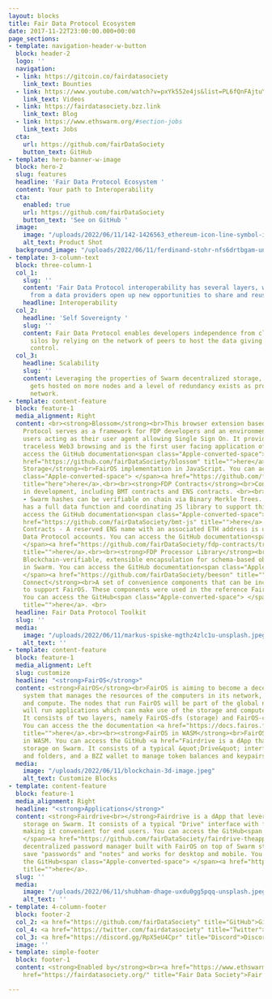 ```yaml
---
layout: blocks
title: Fair Data Protocol Ecosystem
date: 2017-11-22T23:00:00.000+00:00
page_sections:
- template: navigation-header-w-button
  block: header-2
  logo: ''
  navigation:
  - link: https://gitcoin.co/fairdatasociety
    link_text: Bounties
  - link: https://www.youtube.com/watch?v=pxYk552e4js&list=PL6fQnFAjtuY-vzfZgSF5UjP88rM89MV8X
    link_text: Videos
  - link: https://fairdatasociety.bzz.link
    link_text: Blog
  - link: https://www.ethswarm.org/#section-jobs
    link_text: Jobs
  cta:
    url: https://github.com/fairDataSociety
    button_text: GitHub
- template: hero-banner-w-image
  block: hero-2
  slug: features
  headline: 'Fair Data Protocol Ecosystem '
  content: Your path to Interoperability
  cta:
    enabled: true
    url: https://github.com/fairDataSociety
    button_text: 'See on GitHub '
  image:
    image: "/uploads/2022/06/11/142-1426563_ethereum-icon-line-symbol-isolated-vector-stock-vector.png"
    alt_text: Product Shot
  background_image: "/uploads/2022/06/11/ferdinand-stohr-nfs6drtbgam-unsplash.jpeg"
- template: 3-column-text
  block: three-column-1
  col_1:
    slug: ''
    content: 'Fair Data Protocol interoperability has several layers, where independence
      from a data providers open up new opportunities to share and reuse data. '
    headline: Interoperability
  col_2:
    headline: 'Self Sovereignty '
    slug: ''
    content: Fair Data Protocol enables developers independence from clouds and data
      silos by relying on the network of peers to host the data giving end users ultimate
      control.
  col_3:
    headline: Scalability
    slug: ''
    content: Leveraging the properties of Swarm decentralized storage, popular content
      gets hosted on more nodes and a level of redundancy exists as property of the
      network.
- template: content-feature
  block: feature-1
  media_alignment: Right
  content: <br><strong>Blossom</strong><br>This browser extension based on Fair Data
    Protocol serves as a framework for FDP developers and an environment for Web3
    users acting as their user agent allowing Single Sign On. It provides complete
    traceless Web3 browsing and is the first user facing application of FDP. You can
    access the GitHub documentation<span class="Apple-converted-space"> </span><a
    href="https://github.com/fairDataSociety/blossom" title="">here</a>.<br><br><strong>FDP
    Storage</strong><br>FairOS implementation in JavaScript. You can access the GitHub<span
    class="Apple-converted-space"> </span><a href="https://github.com/fairDataSociety/fdp-storage"
    title="here">here</a>.<br><br><strong>FDP Contracts</strong><br>Contracts used
    in development, including BMT contracts and ENS contracts. <br><br>BMT Contracts
    - Swarm hashes can be verifiable on chain via Binary Merkle Trees. Fair Data Protocol
    has a full data function and coordinating JS library to support this. You can
    access the GitHub documentation<span class="Apple-converted-space"> </span><a
    href="https://github.com/fairDataSociety/bmt-js" title="">here</a>.<br><br>ENS
    Contracts - A reserved ENS name with an associated ETH address is used for Fair
    Data Protocol accounts. You can access the GitHub documentation<span class="Apple-converted-space">
    </span><a href="https://github.com/fairDataSociety/fdp-contracts/tree/master/js-library"
    title="">here</a>.<br><br><strong>FDP Processor Library</strong><br>Beeson - A
    Blockchain-verifiable, extensible encapsulation for schema-based object notation
    in Swarm. You can access the GitHub documentation<span class="Apple-converted-space">
    </span><a href="https://github.com/fairDataSociety/beeson" title="">here</a>.<br><br><strong>FairOS
    Connect</strong><br>A set of convenience components that can be included in dApps
    to support FairOS. These components were used in the reference Fairdrive App.
    You can access the GitHub<span class="Apple-converted-space"> </span><a href="https://github.com/fairDataSociety/fairos-connect/"
    title="">here</a>. <br>
  headline: Fair Data Protocol Toolkit
  slug: ''
  media:
    image: "/uploads/2022/06/11/markus-spiske-mgthz4zlc1u-unsplash.jpeg"
    alt_text: ''
- template: content-feature
  block: feature-1
  media_alignment: Left
  slug: customize
  headline: "<strong>FairOS</strong>"
  content: <strong>FairOS</strong><br>FairOS is aiming to become a decentralized operating
    system that manages the resources of the computers in its network, like storage
    and compute. The nodes that run FairOS will be part of the global network that
    will run applications which can make use of the storage and compute that is available.
    It consists of two layers, namely FairOS-dfs (storage) and FairOS-compute (compute).
    You can access the the documentation <a href="https://docs.fairos.fairdatasociety.org/docs/"
    title="">here</a>.<br><br><strong>FairOS in WASM</strong><br>FairOS-dfs library
    in WASM. You can access the GitHub <a href="Fairdrive is a dApp that enables decentralized
    storage on Swarm. It consists of a typical &quot;Drive&quot; interface with files
    and folders, and a BZZ wallet to manage token balances and keypairs. " title="">here</a>.
  media:
    image: "/uploads/2022/06/11/blockchain-3d-image.jpeg"
    alt_text: Customize Blocks
- template: content-feature
  block: feature-1
  media_alignment: Right
  headline: "<strong>Applications</strong>"
  content: <strong>Fairdrive<br></strong>Fairdrive is a dApp that leverages decentralized
    storage on Swarm. It consists of a typical "Drive" interface with files and folders,
    making it convenient for end users. You can access the GitHub<span class="Apple-converted-space">
    </span><a href="https://github.com/fairDataSociety/fairdrive-theapp" title="">here</a>.<br><br><strong>FairPass<br></strong>A
    decentralized password manager built with FairOS on top of Swarm storage. It can
    save "passwords" and "notes" and works for desktop and mobile. You can access
    the GitHub<span class="Apple-converted-space"> </span><a href="https://github.com/fairDataSociety/FairPass"
    title="">here</a>.
  slug: ''
  media:
    image: "/uploads/2022/06/11/shubham-dhage-uxdu0gg5pqq-unsplash.jpeg"
    alt_text: ''
- template: 4-column-footer
  block: footer-2
  col_2: <a href="https://github.com/fairDataSociety" title="GitHub">GitHub</a>
  col_4: <a href="https://twitter.com/fairdatasociety" title="Twitter">Twitter</a>
  col_3: <a href="https://discord.gg/RpX5eU4Cpr" title="Discord">Discord</a>
  image: ''
- template: simple-footer
  block: footer-1
  content: <strong>Enabled by</strong><br><a href="https://www.ethswarm.org/" title="Swarm">Swarm</a><br><a
    href="https://fairdatasociety.org/" title="Fair Data Society">Fair Data Society</a>

---
```

